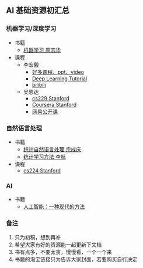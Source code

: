 ## AI 基础资源初汇总
### 机器学习/深度学习
- 书籍
    + [机器学习 周志华](https://detail.tmall.com/item.htm?spm=a230r.1.14.13.ebb2eb2HeKTj8&id=527684706922&cm_id=140105335569ed55e27b&abbucket=8)
- 课程
    + 李宏毅
        - [好多课程、ppt、video](http://speech.ee.ntu.edu.tw/~tlkagk/courses.html)
        - [Deep Learning Tutorial](https://www.slideshare.net/tw_dsconf/ss-62245351?qid=108adce3-2c3d-4758-a830-95d0a57e46bc&v=&b=&from_search=3)
        - [bilibili](http://www.bilibili.com/video/av9770190/)
    + 吴恩达
        - [cs229 Stanford](http://cs229.stanford.edu/materials.html)
        - [Coursera Stanford](https://www.coursera.org/learn/machine-learning/home/welcome)
        - [网易公开课](http://open.163.com/special/opencourse/machinelearning.html)
### 自然语言处理
- 书籍
    + [统计自然语言处理 宗成庆](https://detail.tmall.com/item.htm?spm=a230r.1.14.20.ebb2eb2iSxu9p&id=537563197525&ns=1&abbucket=8)
    + [统计学习方法 李航](https://detail.tmall.com/item.htm?spm=a230r.1.14.20.ebb2eb2WP1waO&id=520376724235&ns=1&abbucket=8)
- 课程
    + [cs224 Stanford](https://web.stanford.edu/class/cs224n/syllabus.html)
### AI
- 书籍
    + [人工智能：一种现代的方法](https://detail.tmall.com/item.htm?spm=a230r.1.14.6.ebb2eb2HkGeQX&id=45079395792&cm_id=140105335569ed55e27b&abbucket=8)
### 备注
1. 只为初稿，想到再补
2. 希望大家有好的资源能一起更新下文档
3. 书有点多，不要太贪，慢慢看，一个一个来
4. 书籍的淘宝链接只为告诉大家封面，若要购买自行决定